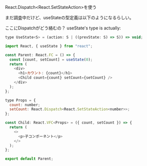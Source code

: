 React.Dispatch<React.SetStateAction<number>>を使う　　
  
まだ調査中だけど、useStateの型定義は以下のようになるらしい。  
  
ここにDispatchがどう絡むの？
useState's type is actually:  

```javascript
type UseState<S> = (action: S | ((prevState: S) => S)) => void;
```

```javascript
import React, { useState } from "react";

const Parent: React.FC = () => {
  const [count, setCount] = useState(0);
  return (
    <div>
      <h1>カウント: {count}</h1>
      <Child count={count} setCount={setCount} />
    </div>
  );
};

type Props = {
  count: number;
  setCount: React.Dispatch<React.SetStateAction<number>>;
};

const Child: React.VFC<Props> = ({ count, setCount }) => {
  return (
    <>
      <p>子コンポーネント</p>
    </>
  );
};

export default Parent;
```

